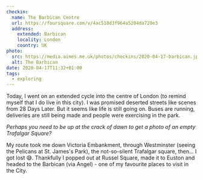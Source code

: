 ```yaml
---
checkin:
  name: The Barbican Centre
  url: https://foursquare.com/v/4ac518d3f964a5204da720e3
  address:
    extended: Barbican
    locality: London
    country: UK
photo:
  src: https://media.aimes.me.uk/photos/checkins/2020-04-17-barbican.jpg
  alt: The Barbican
date: 2020-04-17T11:32+01:00
tags:
  - exploring
---
```


Today, I went on an extended cycle into the centre of London (to remind myself that I do live in this city). I was promised deserted streets like scenes from 28 Days Later. But it seems like life is still going on. Buses are running, deliveries are still being made and people were exercising in the park.

_Perhaps you need to be up at the crack of dawn to get a photo of an empty Trafalgar Square?_

My route took me down Victoria Embankment, through Westminster (seeing the Pelicans at St. James's Park), the not-so-silent Trafalgar square, then... I got lost 😅. Thankfully I popped out at Russel Square, made it to Euston and headed to the Barbican (via Angel) - one of my favourite places to visit in the City.
